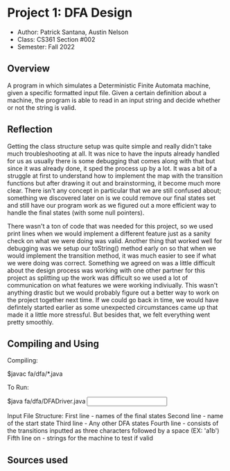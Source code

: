 # Project 1: DFA Design

* Author: Patrick Santana, Austin Nelson
* Class: CS361 Section #002
* Semester: Fall 2022

## Overview

A program in which simulates a Deterministic Finite Automata machine, given a 
specific formatted input file. Given a certain definition about a machine,
the program is able to read in an input string and decide whether or not 
the string is valid. 

## Reflection

Getting the class structure setup was quite simple and really didn't take 
much troubleshooting at all. It was nice to have the inputs already handled for 
us as usually there is some debugging that comes along with that but since it 
was already done, it sped the process up by a lot. It was a bit of a struggle
at first to understand how to implement the map with the transition functions
but after drawing it out and brainstorming, it become much more clear. There isn't
any concept in particular that we are still confused about; something we discovered
later on is we could remove our final states set and still have our program work as 
we figured out a more efficient way to handle the final states (with some null pointers). 

There wasn't a ton of code that was needed for this project, so we used print lines when we 
would implement a different feature just as a sanity check on what we were doing was valid.
Another thing that worked well for debugging was we setup our toString() method early on so 
that when we would implement the transition method, it was much easier to see if what we were
doing was correct. Something we agreed on was a little difficult about the design process
was working with one other partner for this project as splitting up the work was difficult
so we used a lot of communication on what features we were working indiviually. This wasn't
anything drastic but we would probably figure out a better way to work on the project together
next time. If we could go back in time, we would have defintely started earlier as some unexpected
circumstances came up that made it a little more stressful. But besides that, we felt everything went 
pretty smoothly. 

## Compiling and Using

Compiling:

$javac fa/dfa/*.java

To Run:

$java fa/dfa/DFADriver.java <Input file name>

Input File Structure:
First line - names of the final states
Second line - name of the start state
Third line - Any other DFA states
Fourth line - consists of the transitions inputted as three characters followed by a space (EX: 'a1b')
Fifth line on - strings for the machine to test if valid 

## Sources used
